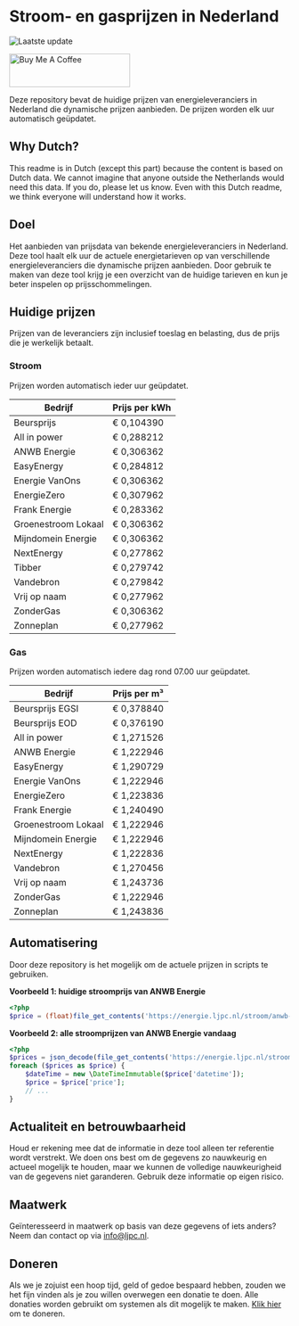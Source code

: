 # Stroom- en gasprijzen in Nederland

![Laatste update](https://img.shields.io/badge/laatste%20update-2024--08--29%2017%3A01%20CET-brightgreen)

<a href="https://www.buymeacoffee.com/Lars-" target="_blank"><img src="https://cdn.buymeacoffee.com/buttons/v2/default-orange.png" alt="Buy Me A Coffee" height="60" style="height: 60px !important;width: 217px !important;" ></a>

Deze repository bevat de huidige prijzen van energieleveranciers in Nederland die dynamische prijzen aanbieden. De prijzen worden elk uur automatisch geüpdatet.

## Why Dutch?

This readme is in Dutch (except this part) because the content is based on Dutch data. We cannot imagine that anyone outside the Netherlands would need this data. If you do, please let us know. Even with this Dutch readme, we think
everyone will understand how it works.

## Doel

Het aanbieden van prijsdata van bekende energieleveranciers in Nederland. Deze tool haalt elk uur de actuele energietarieven op van verschillende energieleveranciers die dynamische prijzen aanbieden. Door gebruik te maken van deze tool
krijg je een overzicht van de huidige tarieven en kun je beter inspelen op prijsschommelingen.

## Huidige prijzen

Prijzen van de leveranciers zijn inclusief toeslag en belasting, dus de prijs die je werkelijk betaalt.

### Stroom

Prijzen worden automatisch ieder uur geüpdatet.

 Bedrijf | Prijs per kWh 
---------|---------------
Beursprijs | € 0,104390
All in power | € 0,288212
ANWB Energie | € 0,306362
EasyEnergy | € 0,284812
Energie VanOns | € 0,306362
EnergieZero | € 0,307962
Frank Energie | € 0,283362
Groenestroom Lokaal | € 0,306362
Mijndomein Energie | € 0,306362
NextEnergy | € 0,277862
Tibber | € 0,279742
Vandebron | € 0,279842
Vrij op naam | € 0,277962
ZonderGas | € 0,306362
Zonneplan | € 0,277962


### Gas

Prijzen worden automatisch iedere dag rond 07.00 uur geüpdatet.

 Bedrijf | Prijs per m³ 
---------|--------------
Beursprijs EGSI | € 0,378840
Beursprijs EOD | € 0,376190
All in power | € 1,271526
ANWB Energie | € 1,222946
EasyEnergy | € 1,290729
Energie VanOns | € 1,222946
EnergieZero | € 1,223836
Frank Energie | € 1,240490
Groenestroom Lokaal | € 1,222946
Mijndomein Energie | € 1,222946
NextEnergy | € 1,222836
Vandebron | € 1,270456
Vrij op naam | € 1,243736
ZonderGas | € 1,222946
Zonneplan | € 1,243836


## Automatisering

Door deze repository is het mogelijk om de actuele prijzen in scripts te gebruiken.

**Voorbeeld 1: huidige stroomprijs van ANWB Energie**

```php
<?php
$price = (float)file_get_contents('https://energie.ljpc.nl/stroom/anwb-energie-nu.txt');

```

**Voorbeeld 2: alle stroomprijzen van ANWB Energie vandaag**

```php
<?php
$prices = json_decode(file_get_contents('https://energie.ljpc.nl/stroom/all-in-power-vandaag.json'),true);
foreach ($prices as $price) {
    $dateTime = new \DateTimeImmutable($price['datetime']);
    $price = $price['price'];
    // ...
}
```

## Actualiteit en betrouwbaarheid

Houd er rekening mee dat de informatie in deze tool alleen ter referentie wordt verstrekt. We doen ons best om de gegevens zo nauwkeurig en actueel mogelijk te houden, maar we kunnen de volledige nauwkeurigheid van de gegevens niet
garanderen. Gebruik deze informatie op eigen risico.

## Maatwerk

Geïnteresseerd in maatwerk op basis van deze gegevens of iets anders? Neem dan contact op
via [info@ljpc.nl](mailto:info@ljpc.nl?subject=Energie%20prijzen).

## Doneren

Als we je zojuist een hoop tijd, geld of gedoe bespaard hebben, zouden we het fijn vinden als je zou willen overwegen een
donatie te doen. Alle donaties worden gebruikt om systemen als dit mogelijk te
maken. [Klik hier](https://www.buymeacoffee.com/Lars-) om te doneren.

